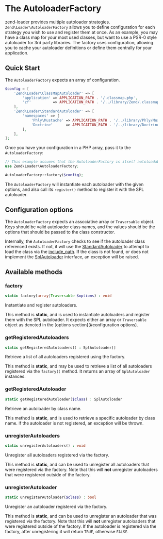 # The AutoloaderFactory

zend-loader provides multiple autoloader strategies.
`Zend\Loader\AutoloaderFactory` allows you to define configuration for each
strategy you wish to use and register them at once. As an example, you may have
a class map for your most used classes, but want to use a PSR-0 style autoloader
for 3rd party libraries. The factory uses configuration, allowing you to cache
your autoloader definitions or define them centrally for your application.

## Quick Start

The `AutoloaderFactory` expects an array of configuration.

```php
$config = [
    'Zend\Loader\ClassMapAutoloader' => [
        'application' => APPLICATION_PATH . '/.classmap.php',
        'zf'          => APPLICATION_PATH . '/../library/Zend/.classmap.php',
    ],
    'Zend\Loader\StandardAutoloader' => [
        'namespaces' => [
            'Phly\Mustache' => APPLICATION_PATH . '/../library/Phly/Mustache',
            'Doctrine'      => APPLICATION_PATH . '/../library/Doctrine',
        ],
    ],
];
```

Once you have your configuration in a PHP array, pass it to the
`AutoloaderFactory`:

```php
// This example assumes that the AutoloaderFactory is itself autoloadable!
use Zend\Loader\AutoloaderFactory;

AutoloaderFactory::factory($config);
```

The `AutoloaderFactory` will instantiate each autoloader with the given options,
and also call its `register()` method to register it with the SPL autoloader.

## Configuration options

The `AutoloaderFactory` expects an associative array or `Traversable` object.
Keys should be valid autoloader class names, and the values should be the
options that should be passed to the class constructor.

Internally, the `AutoloaderFactory` checks to see if the autoloader class
referenced exists. If not, it will use the [StandardAutoloader](standard-autoloader.md)
to attempt to load the class via the [include_path](http://php.net/include_path).
If the class is not found, or does not implement the
[SplAutoloader](spl-autoloader.md) interface, an exception will be raised.

## Available methods

### factory  

```php
static factory(array|Traversable $options) : void
```

Instantiate and register autoloaders.

This method is **static**, and is used to instantiate autoloaders and register them
with the SPL autoloader. It expects either an array or `Traversable` object as denoted in the
[options section](#configuration options).

### getRegisteredAutoloaders  

```php
static getRegisteredAutoloaders() : SplAutoloader[]
```

Retrieve a list of all autoloaders registered using the factory.

This method is **static**, and may be used to retrieve a list of all autoloaders
registered via the `factory()` method. It returns an array of `SplAutoloader`
instances.

### getRegisteredAutoloader  

```php
static getRegisteredAutoloader($class) : SplAutoloader
```

Retrieve an autoloader by class name.

This method is **static**, and is used to retrieve a specific autoloader by
class name. If the autoloader is not registered, an exception will be thrown.

### unregisterAutoloaders  

```php
static unregisterAutoloaders() : void
```

Unregister all autoloaders registered via the factory.

This method is **static**, and can be used to unregister all autoloaders that
were registered via the factory. Note that this will **not** unregister
autoloaders that were registered outside of the factory.

### unregisterAutoloader  

```php
static unregisterAutoloader($class) : bool
```

Unregister an autoloader registered via the factory.

This method is **static**, and can be used to unregister an autoloader that was
registered via the factory. Note that this will **not** unregister autoloaders
that were registered outside of the factory. If the autoloader is registered via
the factory, after unregistering it will return `TRUE`, otherwise `FALSE`.
